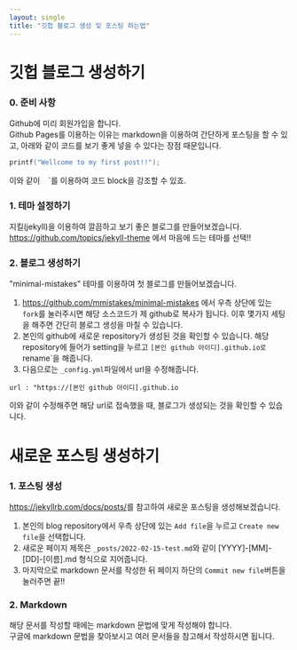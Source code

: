 ```yaml
---
layout: single
title: "깃헙 블로그 생성 및 포스팅 하는법"
---
```


# 깃헙 블로그 생성하기  
### 0. 준비 사항  
Github에 미리 회원가입을 합니다.  
Github Pages를 이용하는 이유는 markdown을 이용하여 간단하게 포스팅을 할 수 있고, 아래와 같이 코드를 보기 좋게 넣을 수 있다는 장점 때문입니다.  
```c  
printf("Wellcome to my first post!!");
```  
이와 같이 ` ` `를 이용하여 코드 block을 강조할 수 있죠.  
### 1. 테마 설정하기  
지킬(jekyll)을 이용하여 깔끔하고 보기 좋은 블로그를 만들어보겠습니다.  
<https://github.com/topics/jekyll-theme> 에서 마음에 드는 테마를 선택!!  
### 2. 블로그 생성하기  
"minimal-mistakes" 테마를 이용하여 첫 블로그를 만들어보겠습니다.  
1. <https://github.com/mmistakes/minimal-mistakes> 에서 우측 상단에 있는 `fork`를 눌러주시면 해당 소스코드가 제 github로 복사가 됩니다. 이후 몇가지 세팅을 해주면 간단히 블로그 생성을 마칠 수 있습니다.  
2. 본인의 github에 새로운 repository가 생성된 것을 확인할 수 있습니다. 해당 repository에 들어가 setting을 누르고 `[본인 github 아이디].github.io로 `rename`을 해줍니다.  
3. 다음으로는 `_config.yml`파일에서 url을 수정해줍니다.  
```
url : "https://[본인 github 아이디].github.io
```  
이와 같이 수정해주면 해당 url로 접속했을 때, 블로그가 생성되는 것을 확인할 수 있습니다.  
# 새로운 포스팅 생성하기  
### 1. 포스팅 생성  
<https://jekyllrb.com/docs/posts/>를 참고하여 새로운 포스팅을 생성해보겠습니다.  
1. 본인의 blog repository에서 우측 상단에 있는 `Add file`을 누르고 `Create new file`을 선택합니다.  
2. 새로운 페이지 제목은 `_posts/2022-02-15-test.md`와 같이 [YYYY]-[MM]-[DD]-[이름].md 형식으로 지어줍니다.  
3. 마지막으로 markdown 문서를 작성한 뒤 페이지 하단의 `Commit new file`버튼을 눌러주면 끝!!  
### 2. Markdown  
해당 문서를 작성할 때에는 markdown 문법에 맞게 작성해야 합니다.  
구글에 markdown 문법을 찾아보시고 여러 문서들을 참고해서 작성하시면 됩니다.  

